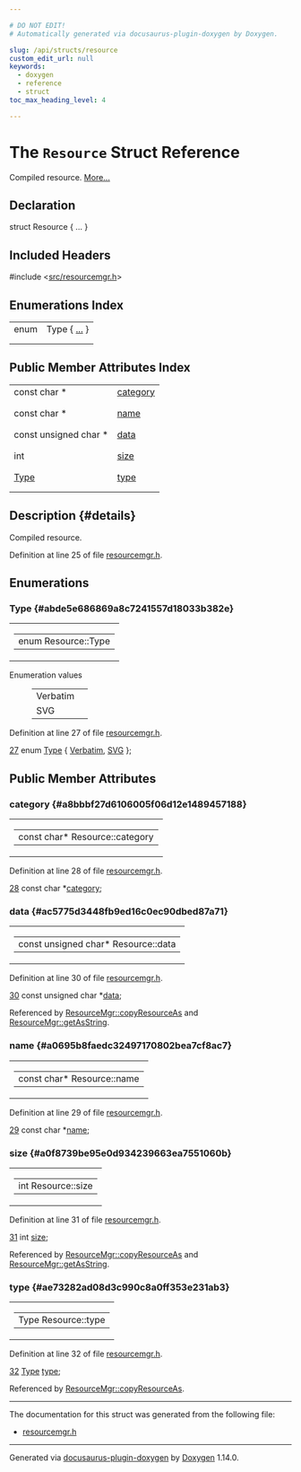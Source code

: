 ```yaml
---

# DO NOT EDIT!
# Automatically generated via docusaurus-plugin-doxygen by Doxygen.

slug: /api/structs/resource
custom_edit_url: null
keywords:
  - doxygen
  - reference
  - struct
toc_max_heading_level: 4

---
```


<div class="doxyPage">

# The `Resource` Struct Reference

<p>Compiled resource. <a href="#details">More...</a></p>

## Declaration

<div class="doxyDeclaration">
struct Resource { ... }
</div>

## Included Headers

<div class="doxyIncludesList">#include &lt;<a href="/web-doxygen/docs/api/files/src/resourcemgr-h">src/resourcemgr.h</a>&gt;
</div>

## Enumerations Index

<table class="doxyMembersIndex">

<tr class="doxyMemberIndexItem">
<td class="doxyMemberIndexItemType" align="left" valign="top">enum</td>
<td class="doxyMemberIndexItemName" align="left" valign="top">Type { <a href="#abde5e686869a8c7241557d18033b382e">...</a> }</td>
</tr>
<tr class="doxyMemberIndexDescription">
<td class="doxyMemberIndexDescriptionLeft"></td>
<td class="doxyMemberIndexDescriptionRight">
</td>
</tr>
<tr class="doxyMemberIndexSeparator">
<td class="doxyMemberIndexSeparator" colspan="2"></td>
</tr>

</table>

## Public Member Attributes Index

<table class="doxyMembersIndex">

<tr class="doxyMemberIndexItem">
<td class="doxyMemberIndexItemType" align="left" valign="top">const char *</td>
<td class="doxyMemberIndexItemName" align="left" valign="top"><a href="#a8bbbf27d6106005f06d12e1489457188">category</a></td>
</tr>
<tr class="doxyMemberIndexDescription">
<td class="doxyMemberIndexDescriptionLeft"></td>
<td class="doxyMemberIndexDescriptionRight">
</td>
</tr>
<tr class="doxyMemberIndexSeparator">
<td class="doxyMemberIndexSeparator" colspan="2"></td>
</tr>

<tr class="doxyMemberIndexItem">
<td class="doxyMemberIndexItemType" align="left" valign="top">const char *</td>
<td class="doxyMemberIndexItemName" align="left" valign="top"><a href="#a0695b8faedc32497170802bea7cf8ac7">name</a></td>
</tr>
<tr class="doxyMemberIndexDescription">
<td class="doxyMemberIndexDescriptionLeft"></td>
<td class="doxyMemberIndexDescriptionRight">
</td>
</tr>
<tr class="doxyMemberIndexSeparator">
<td class="doxyMemberIndexSeparator" colspan="2"></td>
</tr>

<tr class="doxyMemberIndexItem">
<td class="doxyMemberIndexItemType" align="left" valign="top">const unsigned char *</td>
<td class="doxyMemberIndexItemName" align="left" valign="top"><a href="#ac5775d3448fb9ed16c0ec90dbed87a71">data</a></td>
</tr>
<tr class="doxyMemberIndexDescription">
<td class="doxyMemberIndexDescriptionLeft"></td>
<td class="doxyMemberIndexDescriptionRight">
</td>
</tr>
<tr class="doxyMemberIndexSeparator">
<td class="doxyMemberIndexSeparator" colspan="2"></td>
</tr>

<tr class="doxyMemberIndexItem">
<td class="doxyMemberIndexItemType" align="left" valign="top">int</td>
<td class="doxyMemberIndexItemName" align="left" valign="top"><a href="#a0f8739be95e0d934239663ea7551060b">size</a></td>
</tr>
<tr class="doxyMemberIndexDescription">
<td class="doxyMemberIndexDescriptionLeft"></td>
<td class="doxyMemberIndexDescriptionRight">
</td>
</tr>
<tr class="doxyMemberIndexSeparator">
<td class="doxyMemberIndexSeparator" colspan="2"></td>
</tr>

<tr class="doxyMemberIndexItem">
<td class="doxyMemberIndexItemType" align="left" valign="top"><a href="#abde5e686869a8c7241557d18033b382e">Type</a></td>
<td class="doxyMemberIndexItemName" align="left" valign="top"><a href="#ae73282ad08d3c990c8a0ff353e231ab3">type</a></td>
</tr>
<tr class="doxyMemberIndexDescription">
<td class="doxyMemberIndexDescriptionLeft"></td>
<td class="doxyMemberIndexDescriptionRight">
</td>
</tr>
<tr class="doxyMemberIndexSeparator">
<td class="doxyMemberIndexSeparator" colspan="2"></td>
</tr>

</table>

## Description {#details}

<p>Compiled resource.</p>

<p>Definition at line 25 of file <a href="/web-doxygen/docs/api/files/src/resourcemgr-h">resourcemgr.h</a>.</p>

<div class="doxySectionDef">

## Enumerations

### Type {#abde5e686869a8c7241557d18033b382e}

<div class="doxyMemberItem">
<div class="doxyMemberProto">
<table class="doxyMemberLabels">
<tr class="doxyMemberLabels">
<td class="doxyMemberLabelsLeft">
<table class="doxyMemberName">
<tr>
<td class="doxyMemberName">enum Resource::Type </td>
</tr>
</table>
</td>
</tr>
</table>
</div>
<div class="doxyMemberDoc">

<dl class="doxyEnumList">
<dt class="doxyEnumTableTitle">Enumeration values</dt>
<dd>
<table class="doxyEnumTable">

<tr class="doxyEnumItem">
<td class="doxyEnumItemName">Verbatim<a id="abde5e686869a8c7241557d18033b382eaf197aa4cab57b5ab94f906de74015e27"></a></td>
<td class="doxyEnumItemDescription"><p></p></td>
</tr>

<tr class="doxyEnumItem">
<td class="doxyEnumItemName">SVG<a id="abde5e686869a8c7241557d18033b382eabb7175dffd36169ed5e9dedf6e508bdf"></a></td>
<td class="doxyEnumItemDescription"><p></p></td>
</tr>

</table>
</dd>
</dl>

<p>Definition at line 27 of file <a href="/web-doxygen/docs/api/files/src/resourcemgr-h">resourcemgr.h</a>.</p>

<div class="doxyProgramListing">

<div class="doxyCodeLine"><span class="doxyLineNumber"><a href="#abde5e686869a8c7241557d18033b382eabb7175dffd36169ed5e9dedf6e508bdf">27</a></span><span class="doxyLineContent"><span class="doxyHighlight">  </span><span class="doxyHighlightKeyword">enum</span><span class="doxyHighlight"> <a href="#abde5e686869a8c7241557d18033b382e">Type</a> { <a href="#abde5e686869a8c7241557d18033b382eaf197aa4cab57b5ab94f906de74015e27">Verbatim</a>, <a href="#abde5e686869a8c7241557d18033b382eabb7175dffd36169ed5e9dedf6e508bdf">SVG</a> };</span></span></div>

</div>

</div>
</div>

</div>

<div class="doxySectionDef">

## Public Member Attributes

### category {#a8bbbf27d6106005f06d12e1489457188}

<div class="doxyMemberItem">
<div class="doxyMemberProto">
<table class="doxyMemberLabels">
<tr class="doxyMemberLabels">
<td class="doxyMemberLabelsLeft">
<table class="doxyMemberName">
<tr>
<td class="doxyMemberName">const char* Resource::category</td>
</tr>
</table>
</td>
</tr>
</table>
</div>
<div class="doxyMemberDoc">


<p>Definition at line 28 of file <a href="/web-doxygen/docs/api/files/src/resourcemgr-h">resourcemgr.h</a>.</p>

<div class="doxyProgramListing">

<div class="doxyCodeLine"><span class="doxyLineNumber"><a href="#a8bbbf27d6106005f06d12e1489457188">28</a></span><span class="doxyLineContent"><span class="doxyHighlight">  </span><span class="doxyHighlightKeyword">const</span><span class="doxyHighlight"> </span><span class="doxyHighlightKeywordType">char</span><span class="doxyHighlight"> *<a href="#a8bbbf27d6106005f06d12e1489457188">category</a>;</span></span></div>

</div>

</div>
</div>

### data {#ac5775d3448fb9ed16c0ec90dbed87a71}

<div class="doxyMemberItem">
<div class="doxyMemberProto">
<table class="doxyMemberLabels">
<tr class="doxyMemberLabels">
<td class="doxyMemberLabelsLeft">
<table class="doxyMemberName">
<tr>
<td class="doxyMemberName">const unsigned char* Resource::data</td>
</tr>
</table>
</td>
</tr>
</table>
</div>
<div class="doxyMemberDoc">


<p>Definition at line 30 of file <a href="/web-doxygen/docs/api/files/src/resourcemgr-h">resourcemgr.h</a>.</p>

<div class="doxyProgramListing">

<div class="doxyCodeLine"><span class="doxyLineNumber"><a href="#ac5775d3448fb9ed16c0ec90dbed87a71">30</a></span><span class="doxyLineContent"><span class="doxyHighlight">  </span><span class="doxyHighlightKeyword">const</span><span class="doxyHighlight"> </span><span class="doxyHighlightKeywordType">unsigned</span><span class="doxyHighlight"> </span><span class="doxyHighlightKeywordType">char</span><span class="doxyHighlight"> *<a href="#ac5775d3448fb9ed16c0ec90dbed87a71">data</a>;</span></span></div>

</div>


Referenced by <a href="/web-doxygen/docs/api/classes/resourcemgr/#ad396917a059d354b1ff240b9af3a006c">ResourceMgr::copyResourceAs</a> and <a href="/web-doxygen/docs/api/classes/resourcemgr/#aa60ef164e79a11cfa31de29221db11aa">ResourceMgr::getAsString</a>.
</div>
</div>

### name {#a0695b8faedc32497170802bea7cf8ac7}

<div class="doxyMemberItem">
<div class="doxyMemberProto">
<table class="doxyMemberLabels">
<tr class="doxyMemberLabels">
<td class="doxyMemberLabelsLeft">
<table class="doxyMemberName">
<tr>
<td class="doxyMemberName">const char* Resource::name</td>
</tr>
</table>
</td>
</tr>
</table>
</div>
<div class="doxyMemberDoc">


<p>Definition at line 29 of file <a href="/web-doxygen/docs/api/files/src/resourcemgr-h">resourcemgr.h</a>.</p>

<div class="doxyProgramListing">

<div class="doxyCodeLine"><span class="doxyLineNumber"><a href="#a0695b8faedc32497170802bea7cf8ac7">29</a></span><span class="doxyLineContent"><span class="doxyHighlight">  </span><span class="doxyHighlightKeyword">const</span><span class="doxyHighlight"> </span><span class="doxyHighlightKeywordType">char</span><span class="doxyHighlight"> *<a href="#a0695b8faedc32497170802bea7cf8ac7">name</a>;</span></span></div>

</div>

</div>
</div>

### size {#a0f8739be95e0d934239663ea7551060b}

<div class="doxyMemberItem">
<div class="doxyMemberProto">
<table class="doxyMemberLabels">
<tr class="doxyMemberLabels">
<td class="doxyMemberLabelsLeft">
<table class="doxyMemberName">
<tr>
<td class="doxyMemberName">int Resource::size</td>
</tr>
</table>
</td>
</tr>
</table>
</div>
<div class="doxyMemberDoc">


<p>Definition at line 31 of file <a href="/web-doxygen/docs/api/files/src/resourcemgr-h">resourcemgr.h</a>.</p>

<div class="doxyProgramListing">

<div class="doxyCodeLine"><span class="doxyLineNumber"><a href="#a0f8739be95e0d934239663ea7551060b">31</a></span><span class="doxyLineContent"><span class="doxyHighlight">  </span><span class="doxyHighlightKeywordType">int</span><span class="doxyHighlight"> <a href="#a0f8739be95e0d934239663ea7551060b">size</a>;</span></span></div>

</div>


Referenced by <a href="/web-doxygen/docs/api/classes/resourcemgr/#ad396917a059d354b1ff240b9af3a006c">ResourceMgr::copyResourceAs</a> and <a href="/web-doxygen/docs/api/classes/resourcemgr/#aa60ef164e79a11cfa31de29221db11aa">ResourceMgr::getAsString</a>.
</div>
</div>

### type {#ae73282ad08d3c990c8a0ff353e231ab3}

<div class="doxyMemberItem">
<div class="doxyMemberProto">
<table class="doxyMemberLabels">
<tr class="doxyMemberLabels">
<td class="doxyMemberLabelsLeft">
<table class="doxyMemberName">
<tr>
<td class="doxyMemberName">Type Resource::type</td>
</tr>
</table>
</td>
</tr>
</table>
</div>
<div class="doxyMemberDoc">


<p>Definition at line 32 of file <a href="/web-doxygen/docs/api/files/src/resourcemgr-h">resourcemgr.h</a>.</p>

<div class="doxyProgramListing">

<div class="doxyCodeLine"><span class="doxyLineNumber"><a href="#ae73282ad08d3c990c8a0ff353e231ab3">32</a></span><span class="doxyLineContent"><span class="doxyHighlight">  <a href="#abde5e686869a8c7241557d18033b382e">Type</a> <a href="#ae73282ad08d3c990c8a0ff353e231ab3">type</a>;</span></span></div>

</div>


Referenced by <a href="/web-doxygen/docs/api/classes/resourcemgr/#ad396917a059d354b1ff240b9af3a006c">ResourceMgr::copyResourceAs</a>.
</div>
</div>

</div>

<hr/>

<p>The documentation for this struct was generated from the following file:</p>

<ul>
<li><a href="/web-doxygen/docs/api/files/src/resourcemgr-h">resourcemgr.h</a></li>
</ul>

<hr/>

<p class="doxyGeneratedBy">Generated via <a href="https://github.com/xpack/docusaurus-plugin-doxygen">docusaurus-plugin-doxygen</a> by <a href="https://www.doxygen.nl">Doxygen</a> 1.14.0.</p>

</div>
